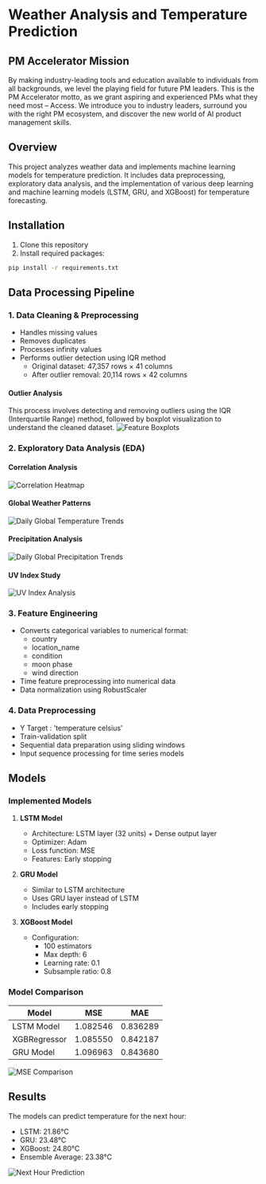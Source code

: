 # Weather Analysis and Temperature Prediction

## PM Accelerator Mission
By making industry-leading tools and education available to individuals from all backgrounds, we level the playing field for future PM leaders. This is the PM Accelerator motto, as we grant aspiring and experienced PMs what they need most – Access. We introduce you to industry leaders, surround you with the right PM ecosystem, and discover the new world of AI product management skills.

## Overview
This project analyzes weather data and implements machine learning models for temperature prediction. It includes data preprocessing, exploratory data analysis, and the implementation of various deep learning and machine learning models (LSTM, GRU, and XGBoost) for temperature forecasting.

## Installation
1. Clone this repository
2. Install required packages:
```bash
pip install -r requirements.txt
```

## Data Processing Pipeline

### 1. Data Cleaning & Preprocessing
- Handles missing values
- Removes duplicates
- Processes infinity values
- Performs outlier detection using IQR method
  - Original dataset: 47,357 rows × 41 columns
  - After outlier removal: 20,114 rows × 42 columns

#### Outlier Analysis
This process involves detecting and removing outliers using the IQR (Interquartile Range) method, followed by boxplot visualization to understand the cleaned dataset.
![Feature Boxplots](output/visuals/features_boxplot.png)

### 2. Exploratory Data Analysis (EDA)

#### Correlation Analysis
![Correlation Heatmap](output/visuals/corr_heatmap.png)

#### Global Weather Patterns
![Daily Global Temperature Trends](output/visuals/daily_global_precipitation_trends.png)

#### Precipitation Analysis
![Daily Global Precipitation Trends](output/visuals/daily_global_precipitation_trends.png)

#### UV Index Study
![UV Index Analysis](output/visuals/UV_index.png)

### 3. Feature Engineering
- Converts categorical variables to numerical format:
  - country
  - location_name
  - condition
  - moon phase
  - wind direction
- Time feature preprocessing into numerical data
- Data normalization using RobustScaler

### 4. Data Preprocessing
- Y Target : 'temperature celsius'
- Train-validation split
- Sequential data preparation using sliding windows
- Input sequence processing for time series models

## Models

### Implemented Models
1. **LSTM Model**
   - Architecture: LSTM layer (32 units) + Dense output layer
   - Optimizer: Adam
   - Loss function: MSE
   - Features: Early stopping

2. **GRU Model**
   - Similar to LSTM architecture
   - Uses GRU layer instead of LSTM
   - Includes early stopping

3. **XGBoost Model**
   - Configuration:
     - 100 estimators
     - Max depth: 6
     - Learning rate: 0.1
     - Subsample ratio: 0.8

### Model Comparison
| Model       | MSE      | MAE      |
|-------------|----------|----------|
| LSTM Model  | 1.082546 | 0.836289 |
| XGBRegressor| 1.085550 | 0.842187 |
| GRU Model   | 1.096963 | 0.843680 |

![MSE Comparison](output/visuals/mse_comparison.png)

## Results
The models can predict temperature for the next hour:
- LSTM: 21.86°C
- GRU: 23.48°C
- XGBoost: 24.80°C
- Ensemble Average: 23.38°C

![Next Hour Prediction](output/visuals/prediction_next_hour.png)